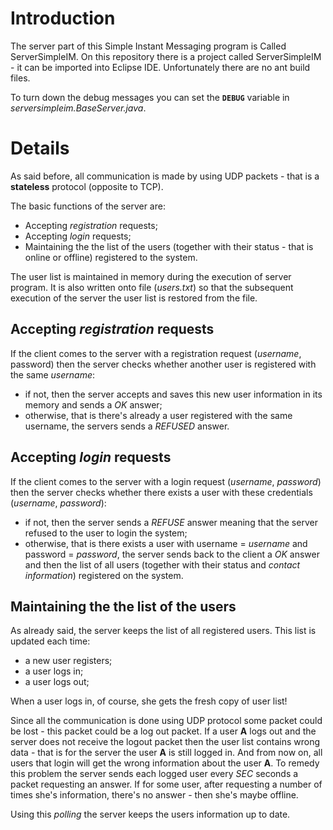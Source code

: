 # Introduction #

The server part of this Simple Instant Messaging program is Called ServerSimpleIM.
On this repository there is a project called ServerSimpleIM - it can be imported into Eclipse IDE. Unfortunately there are no ant build files.

To turn down the debug messages you can set the **`DEBUG`** variable in _serversimpleim.BaseServer.java_.

# Details #

As said before, all communication is made by using UDP packets - that is a **stateless** protocol (opposite to TCP).

The basic functions of the server are:
  * Accepting _registration_ requests;
  * Accepting _login_ requests;
  * Maintaining the the list of the users (together with their status - that is online or offline) registered to the system.

The user list is maintained in memory during the execution of server program. It is also written onto file (_users.txt_) so that the subsequent execution of the server the user list is restored from the file.


## Accepting _registration_ requests ##

If the client comes to the server with a registration request (_username_, password) then the server checks whether another user is registered with the same _username_:
  * if not, then the server accepts and saves this new user information in its memory and sends a _OK_ answer;
  * otherwise, that is there's already a user registered with the same username, the servers sends a _REFUSED_ answer.


## Accepting _login_ requests ##

If the client comes to the server with a login request (_username_, _password_) then the server checks whether there exists a user with these credentials (_username_, _password_):
  * if not, then the server sends a _REFUSE_ answer meaning that the server refused to the user to login the system;
  * otherwise, that is there exists a user with username = _username_ and password = _password_, the server sends back to the client a _OK_ answer and then the list of all users (together with their status and _contact information_) registered on the system.


## Maintaining the the list of the users ##

As already said, the server keeps the list of all registered users. This list is updated each time:
  * a new user registers;
  * a user logs in;
  * a user logs out;

When a user logs in, of course, she gets the fresh copy of user list!

Since all the communication is done using UDP protocol some packet could be lost - this packet could be a log out packet.
If a user **A** logs out and the server does not receive the logout packet then the user list contains wrong data - that is for the server the user **A** is still logged in. And from now on, all users that login will get the wrong information about the user **A**.
To remedy this problem the server sends each logged user every _SEC_ seconds a packet requesting an answer. If for some user, after requesting a number of times she's information, there's no answer - then she's maybe offline.

Using this _polling_ the server keeps the users information up to date.
